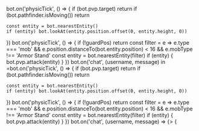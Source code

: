   bot.on('physicTick', () => {
    if (bot.pvp.target) return
    if (bot.pathfinder.isMoving()) return

    const entity = bot.nearestEntity()
    if (entity) bot.lookAt(entity.position.offset(0, entity.height, 0))
  })
  bot.on('physicTick', () => {
    if (!guardPos) return
    const filter = e => e.type === 'mob' && e.position.distanceTo(bot.entity.position) < 16 &&
      e.mobType !== 'Armor Stand'
    const entity = bot.nearestEntity(filter)
    if (entity) {
      bot.pvp.attack(entity)
    }
  })
  bot.on('chat', (username, message) in =bot.on('physicTick', () => {
    if (bot.pvp.target) return
    if (bot.pathfinder.isMoving()) return

    const entity = bot.nearestEntity()
    if (entity) bot.lookAt(entity.position.offset(0, entity.height, 0))
  })
  bot.on('physicTick', () => {
    if (!guardPos) return
    const filter = e => e.type === 'mob' && e.position.distanceTo(bot.entity.position) < 16 &&
      e.mobType !== 'Armor Stand'
    const entity = bot.nearestEntity(filter)
    if (entity) {
      bot.pvp.attack(entity)
    }
  })
  bot.on('chat', (username, message) => {> {
